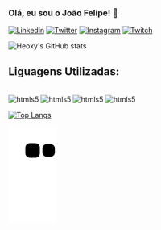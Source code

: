 
### Olá, eu sou o João Felipe! 👋

[![Linkedin](https://img.shields.io/badge/LinkedIn-0077B5?style=for-the-badge&logo=linkedin&logoColor=white)](https://www.linkedin.com/in/jo%C3%A3o-felipe-feitosa-ferreira-1515101a7/)
[![Twitter](https://img.shields.io/badge/Twitter-1DA1F2?style=for-the-badge&logo=twitter&logoColor=white)](https://twitter.com/Heoxy1)
[![Instagram](https://img.shields.io/badge/Instagram-E4405F?style=for-the-badge&logo=instagram&logoColor=white)](https://www.instagram.com/heoxy1/)
[![Twitch](https://img.shields.io/badge/Twitch-9146FF?style=for-the-badge&logo=twitch&logoColor=white)](https://www.twitch.tv/heoxy1)

![Heoxy's GitHub stats](https://github-readme-stats.vercel.app/api?username=Heoxy&show_icons=true&theme=dark)


## Liguagens Utilizadas:

<div style = "display: inline_block"><br/>
    <img aligh= "center" alt = "htmls5" src="https://img.shields.io/badge/Python-14354C?style=for-the-badge&logo=python&logoColor=white">
    <img aligh= "center" alt = "htmls5" src="https://img.shields.io/badge/HTML5-E34F26?style=for-the-badge&logo=html5&logoColor=white">
    <img aligh= "center" alt = "htmls5" src="https://img.shields.io/badge/JavaScript-F7DF1E?style=for-the-badge&logo=javascript&logoColor=black">
    <img aligh= "center" alt = "htmls5" src="https://img.shields.io/badge/CSS3-1572B6?style=for-the-badge&logo=css3&logoColor=white">
    
</div>

[![Top Langs](https://github-readme-stats.vercel.app/api/top-langs/?username=Heoxy&layout=compact)](https://github.com/anuraghazra/github-readme-stats)

![snake gif](https://github.com/Heoxy/Heoxy/blob/output/github-contribution-grid-snake.svg)
